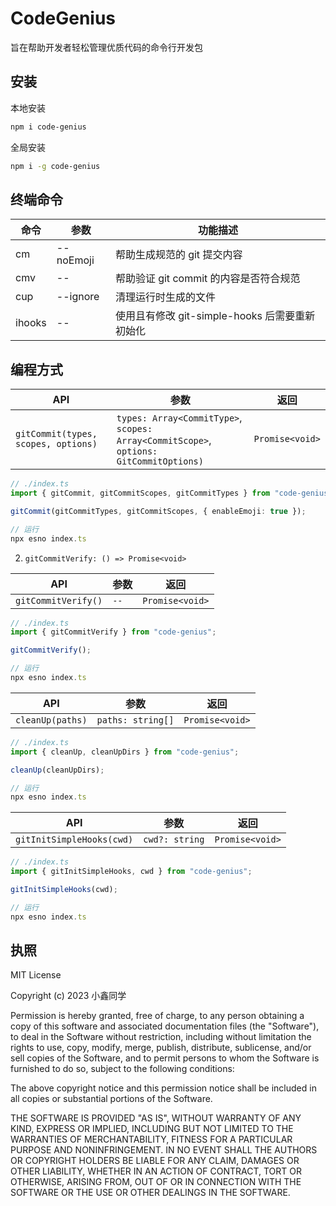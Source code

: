 # CodeGenius

旨在帮助开发者轻松管理优质代码的命令行开发包

## 安装

本地安装

```bash
npm i code-genius
```

全局安装

```bash
npm i -g code-genius
```

## 终端命令

| 命令   | 参数             | 功能描述                                       |
| ------ | ---------------- | ---------------------------------------------- |
| cm     | --noEmoji        | 帮助生成规范的 git 提交内容                    |
| cmv    | --               | 帮助验证 git commit 的内容是否符合规范         |
| cup    | --ignore <match> | 清理运行时生成的文件                           |
| ihooks | --               | 使用且有修改 git-simple-hooks 后需要重新初始化 |

## 编程方式

| API                                 | 参数                                                                                   | 返回            |
| ----------------------------------- | -------------------------------------------------------------------------------------- | --------------- |
| `gitCommit(types, scopes, options)` | `types: Array<CommitType>`, `scopes: Array<CommitScope>`, `options: GitCommitOptions)` | `Promise<void>` |

```typescript
// ./index.ts
import { gitCommit, gitCommitScopes, gitCommitTypes } from "code-genius";

gitCommit(gitCommitTypes, gitCommitScopes, { enableEmoji: true });

// 运行
npx esno index.ts
```

2. `gitCommitVerify: () => Promise<void>`

| API                 | 参数 | 返回            |
| ------------------- | ---- | --------------- |
| `gitCommitVerify()` | `--` | `Promise<void>` |

```typescript
// ./index.ts
import { gitCommitVerify } from "code-genius";

gitCommitVerify();

// 运行
npx esno index.ts
```

| API              | 参数              | 返回            |
| ---------------- | ----------------- | --------------- |
| `cleanUp(paths)` | `paths: string[]` | `Promise<void>` |

```typescript
// ./index.ts
import { cleanUp, cleanUpDirs } from "code-genius";

cleanUp(cleanUpDirs);

// 运行
npx esno index.ts
```

| API                       | 参数           | 返回            |
| ------------------------- | -------------- | --------------- |
| `gitInitSimpleHooks(cwd)` | `cwd?: string` | `Promise<void>` |

```typescript
// ./index.ts
import { gitInitSimpleHooks, cwd } from "code-genius";

gitInitSimpleHooks(cwd);

// 运行
npx esno index.ts
```

## 执照

MIT License

Copyright (c) 2023 小鑫同学

Permission is hereby granted, free of charge, to any person obtaining a copy
of this software and associated documentation files (the "Software"), to deal
in the Software without restriction, including without limitation the rights
to use, copy, modify, merge, publish, distribute, sublicense, and/or sell
copies of the Software, and to permit persons to whom the Software is
furnished to do so, subject to the following conditions:

The above copyright notice and this permission notice shall be included in all
copies or substantial portions of the Software.

THE SOFTWARE IS PROVIDED "AS IS", WITHOUT WARRANTY OF ANY KIND, EXPRESS OR
IMPLIED, INCLUDING BUT NOT LIMITED TO THE WARRANTIES OF MERCHANTABILITY,
FITNESS FOR A PARTICULAR PURPOSE AND NONINFRINGEMENT. IN NO EVENT SHALL THE
AUTHORS OR COPYRIGHT HOLDERS BE LIABLE FOR ANY CLAIM, DAMAGES OR OTHER
LIABILITY, WHETHER IN AN ACTION OF CONTRACT, TORT OR OTHERWISE, ARISING FROM,
OUT OF OR IN CONNECTION WITH THE SOFTWARE OR THE USE OR OTHER DEALINGS IN THE
SOFTWARE.
